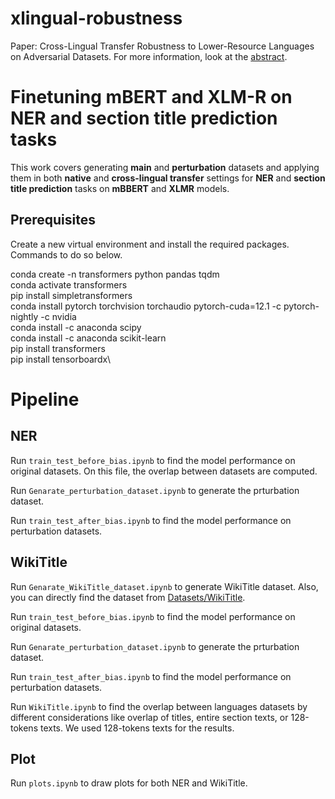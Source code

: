 # xlingual-robustness
Paper: Cross-Lingual Transfer Robustness to Lower-Resource Languages on Adversarial Datasets. For more information, look at the [abstract](https://drive.google.com/file/d/1VR4RAP5H4rzk464VdmdbBdbujAs1sUzu/view?usp=sharing).

# Finetuning mBERT and XLM-R on NER and section title prediction tasks
This work covers generating **main** and **perturbation** datasets and applying them in both **native** and **cross-lingual transfer** settings for **NER** and **section title prediction** tasks on **mBBERT** and **XLMR** models.


## Prerequisites
Create a new virtual environment and install the required packages. Commands to do so below. 

conda create -n transformers python pandas tqdm \
conda activate transformers\
pip install simpletransformers\
conda install pytorch torchvision torchaudio pytorch-cuda=12.1 -c pytorch-nightly -c nvidia\
conda install -c anaconda scipy\
conda install -c anaconda scikit-learn\
pip install transformers\
pip install tensorboardx\


# Pipeline

## NER 

Run `train_test_before_bias.ipynb` to find the model performance on original datasets. On this file, the overlap between datasets are computed.

Run `Genarate_perturbation_dataset.ipynb` to generate the prturbation dataset.

Run `train_test_after_bias.ipynb` to find the model performance on perturbation datasets.

## WikiTitle
Run `Genarate_WikiTitle_dataset.ipynb` to generate WikiTitle dataset. Also, you can directly find the dataset from [Datasets/WikiTitle](https://drive.google.com/drive/folders/1sTHfJiYsk9Wq7g3uaDmTgHVy703BdSL7?usp=drive_link).

Run `train_test_before_bias.ipynb` to find the model performance on original datasets.

Run `Genarate_perturbation_dataset.ipynb` to generate the prturbation dataset.

Run `train_test_after_bias.ipynb` to find the model performance on perturbation datasets.

Run `WikiTitle.ipynb` to find the overlap between languages datasets by different considerations like overlap of titles, entire section texts, or 128-tokens texts. We used 128-tokens texts for the results.

## Plot
Run `plots.ipynb` to draw plots for both NER and WikiTitle.

